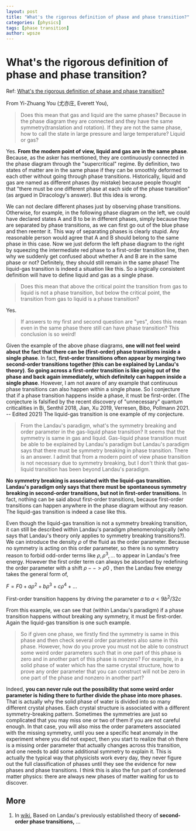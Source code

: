 ```yaml
---
layout: post
title: "What's the rigorous definition of phase and phase transition?"
categories: [physics]
tags: [phase transition]
author: wpsze
---
```


# What's the rigorous definition of phase and phase transition?

Ref: [What's the rigorous definition of phase and phase transition?](https://physics.stackexchange.com/questions/313758/whats-the-rigorous-definition-of-phase-and-phase-transition)

From Yi-Zhuang You (尤亦庄, Everett You),

> Does this mean that gas and liquid are the same phases? Because in the phase diagram they are connected and they have the same symmetry(translation and rotation). If they are not the same phase, how to call the state in large pressure and large temperature? Liquid or gas?

Yes. **From the modern point of view, liquid and gas are in the same phase**. Because, as the asker has mentioned, they are continuously connected in the phase diagram through the "supercritical" regime. By definition, two states of matter are in the same phase if they can be smoothly deformed to each other without going through phase transitions. Historically, liquid and gas are named as different phases (by mistake) because people thought that "there must be one different phase at each side of the phase transition" (as argued in Diracology's answer). But this idea is wrong.

We can not declare different phases just by observing phase transitions. Otherwise, for example, in the following phase diagram on the left, we could have declared states A and B to be in different phases, simply because they are separated by phase transitions, as we can first go out of the blue phase and then reenter it. This way of separating phases is clearly stupid. Any reasonable person would agree that A and B should belong to the same phase in this case. Now we just deform the left phase diagram to the right by squeezing the intermediate red phase to a first-order transition line, then why we suddenly get confused about whether A and B are in the same phase or not? Definitely, they should still remain in the same phase! The liquid-gas transition is indeed a situation like this. So a logically consistent definition will have to define liquid and gas as a single phase.

> Does this mean that above the critical point the transition from gas to liquid is not a phase transition, but below the critical point, the transition from gas to liquid is a phase transition?

Yes.

> If answers to my first and second question are "yes", does this mean even in the same phase there still can have phase transition? This conclusion is so weird!

Given the example of the above phase diagrams, **one will not feel weird about the fact that there can be (first-order) phase transitions inside a single phase**. In fact, **first-order transitions often appear by merging two second-order transitions together (this can be explained by Landau's theory)**. **So going across a first-order transition is like going out of the phase and back again immediately, which definitely can happen inside a single phase**. However, I am not aware of any example that continuous phase transitions can also happen within a single phase. So I conjecture that if a phase transition happens inside a phase, it must be first-order. (The conjecture is falsified by the recent discovery of "unnecessary" quantum criticalities in Bi, Senthil 2018, Jian, Xu 2019, Verresen, Bibo, Pollmann 2021. -- Edited 2021) The liquid-gas transition is one example of my conjecture.

> From the Landau's paradigm, what's the symmetry breaking and order parameter in the gas-liquid phase transition? It seems that the symmetry is same in gas and liquid. Gas-liquid phase transition must be able to be explained by Landau's paradigm but Landau's paradigm says that there must be symmetry breaking in phase transition. There is an answer. I admit that from a modern point of view phase transition is not necessary due to symmetry breaking, but I don't think that gas-liquid transition has been beyond Landau's paradigm.

**No symmetry breaking is associated with the liquid-gas transition. Landau's paradigm only says that there must be spontaneous symmetry breaking in second-order transitions, but not in first-order transitions.** In fact, nothing can be said about first-order transitions, because first-order transitions can happen anywhere in the phase diagram without any reason. The liquid-gas transition is indeed a case like this.

Even though the liquid-gas transition is not a symmetry breaking transition, it can still be described within Landau's paradigm phenomenologically (who says that Landau's theory only applies to symmetry breaking transitions?). We can introduce the density $\rho$ of the fluid as the order parameter. Because no symmetry is acting on this order parameter, so there is no symmetry reason to forbid odd-order terms like $\rho, \rho^3, ...$ to appear in Landau's free energy. However the first order term can always be absorbed by redefining the order parameter with a shift $\rho --> \rho 0$ , then the Landau free energy takes the general form of,

$F = F0 + a\rho^2 + b\rho^3 + c\rho^4 + ...$

First-order transition happens by driving the parameter $a$ to $a < 9b^2/32c$

From this example, we can see that (within Landau's paradigm) if a phase transition happens without breaking any symmetry, it must be first-order. Again the liquid-gas transition is one such example.

> So if given one phase, we firstly find the symmetry is same in this phase and then check several order parameters also same in this phase. However, how do you prove you must not be able to construct some weird order parameters such that in one part of this phase is zero and in another part of this phase is nonzero? For example, in a solid phase of water which has the same crystal structure, how to prove any order parameter that you can construct will not be zero in one part of the phase and nonzero in another part?

Indeed, **you can never rule out the possibility that some weird order parameter is hiding there to further divide the phase into more phases.** That is actually why the solid phase of water is divided into so many different crystal phases. Each crystal structure is associated with a different symmetry-breaking pattern. Sometimes the symmetries are just so complicated that you may miss one or two of them if you are not careful enough. In that case, you will also miss the order parameters associated with the missing symmetry, until you see a specific heat anomaly in the experiment where you did not expect, then you start to realize that oh there is a missing order parameter that actually changes across this transition, and one needs to add some additional symmetry to explain it. This is actually the typical way that physicists work every day, they never figure out the full classification of phases until they see the evidence for new phases and phase transitions. I think this is also the fun part of condensed matter physics: there are always new phases of matter waiting for us to discover.

## More
1. In [wiki](https://en.wikipedia.org/wiki/Ginzburg%E2%80%93Landau_theory), Based on Landau's previously established theory of **second-order phase transitions,** ...

